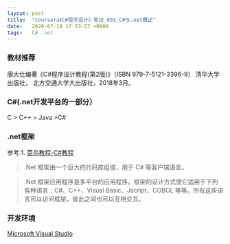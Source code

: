 ```yaml
---
layout: post
title:  "Coursera《C#程序设计》笔记_001_C#与.net概述"
date:   2020-07-18 17:53:57 +0800
tags:   C# .net
---
```


### 教材推荐
唐大仕编著《C#程序设计教程(第2版)》（ISBN 979-7-5121-3396-9） 清华大学出版社， 北方交通大学大出版社，2018年3月。

### C#(.net开发平台的一部分）
C > C++ > Java >C#

### .net框架
参考:1.
[菜鸟教程-C#教程][01] 
>.Net 框架由一个巨大的代码库组成，用于 C# 等客户端语言。

>.Net 框架应用程序是多平台的应用程序。框架的设计方式使它适用于下列各种语言：C#、C++、Visual Basic、Jscript、COBOL 等等。所有这些语言可以访问框架，彼此之间也可以互相交互。

### 开发环境
[Microsoft Visual Studio][02]

### 
[01]:https://www.runoob.com/csharp/csharp-environment-setup.html
[02]:https://visualstudio.microsoft.com/zh-hans/
